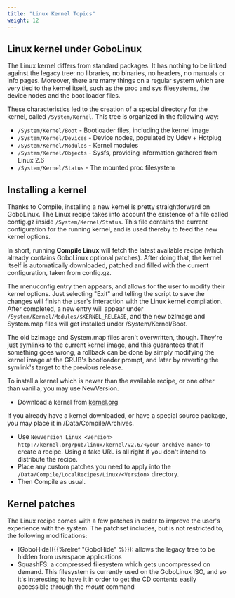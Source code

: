 ```yaml
---
title: "Linux Kernel Topics"
weight: 12
---
```


## Linux kernel under GoboLinux

The Linux kernel differs from standard packages. It has nothing to be linked
against the legacy tree: no libraries, no binaries, no headers, no manuals or
info pages. Moreover, there are many things on a regular system which are very
tied to the kernel itself, such as the proc and sys filesystems, the device
nodes and the boot loader files.

These characteristics led to the creation of a special directory for the kernel,
called `/System/Kernel`. This tree is organized in the following way:

-   `/System/Kernel/Boot` - Bootloader files, including the kernel image
-   `/System/Kernel/Devices` - Device nodes, populated by Udev + Hotplug
-   `/System/Kernel/Modules` - Kernel modules
-   `/System/Kernel/Objects` - Sysfs, providing information gathered from Linux
    2.6
-   `/System/Kernel/Status` - The mounted proc filesystem

## Installing a kernel

Thanks to Compile, installing a new kernel is pretty straightforward on
GoboLinux. The Linux recipe takes into account the existence of a file called
config.gz inside `/System/Kernel/Status`. This file contains the current
configuration for the running kernel, and is used thereby to feed the new kernel
options.

In short, running **Compile Linux** will fetch the latest available recipe
(which already contains GoboLinux optional patches). After doing that, the
kernel itself is automatically downloaded, patched and filled with the current
configuration, taken from config.gz.

The menuconfig entry then appears, and allows for the user to modify their
kernel options. Just selecting "Exit" and telling the script to save the changes
will finish the user's interaction with the Linux kernel compilation. After
completed, a new entry will appear under
`/System/Kernel/Modules/$KERNEL_RELEASE`, and the new bzImage and System.map
files will get installed under /System/Kernel/Boot.

The old bzImage and System.map files aren't overwritten, though. They're just
symlinks to the current kernel image, and this guarantees that if something goes
wrong, a rollback can be done by simply modifying the kernel image at the GRUB's
bootloader prompt, and later by reverting the symlink's target to the previous
release.

To install a kernel which is newer than the available recipe, or one other than
vanilla, you may use NewVersion.

-   Download a kernel from [kernel.org](http://www.kernel.org/)

If you already have a kernel downloaded, or have a special source package, you
may place it in /Data/Compile/Archives.

-   Use
    `NewVersion Linux <Version> http://kernel.org/pub/linux/kernel/v2.6/<your-archive-name>`
    to create a recipe. Using a fake URL is all right if you don't intend to
    distribute the recipe.
-   Place any custom patches you need to apply into the
    `/Data/Compile/LocalRecipes/Linux/<Version>` directory.
-   Then Compile as usual.

## Kernel patches

The Linux recipe comes with a few patches in order to improve the user's
experience with the system. The patchset includes, but is not restricted to, the
following modifications:

-   [GoboHide]({{%relref "GoboHide" %}}): allows the legacy tree to be hidden from
    userspace applications
-   SquashFS: a compressed filesystem which gets uncompressed on demand. This
    filesystem is currently used on the GoboLinux ISO, and so it's interesting
    to have it in order to get the CD contents easily accessible through the
    _mount_ command
